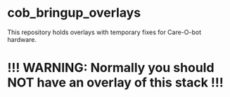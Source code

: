 cob_bringup_overlays
====================

This repository holds overlays with temporary fixes for Care-O-bot hardware.

!!! WARNING: Normally you should __NOT__ have an overlay of this stack !!!
====================
